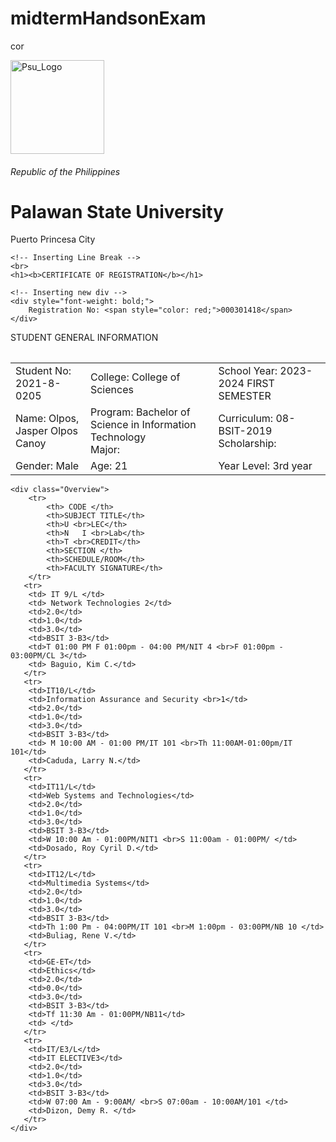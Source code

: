 # midtermHandsonExam
cor 
<!DOCTYPE html>
<html>
<head>
    <link rel="stylesheet" href="corStyle.css">
    <title>Certificate of Registration</title>
</head>
<body>
    <!-- Aligning text and logo -->
    <div class="header">
        <img src="psu-new-official-logo_1965.jpg" width="150" alt="Psu_Logo">
        <div class="text-container">
            <h6><i>Republic of the Philippines</i></h6>
            <h1><b>Palawan State University</b></h1>
            <p>Puerto Princesa City</p>
        </div>
    </div>

    <!-- Inserting Line Break -->
    <br>
    <h1><b>CERTIFICATE OF REGISTRATION</b></h1>

    <!-- Inserting new div -->
    <div style="font-weight: bold;">
        Registration No: <span style="color: red;">000301418</span>
    </div>
<table>
    <div class="textBox">
        <p>STUDENT GENERAL INFORMATION</p>
    </div>
    <table class="interface">
        <tr> 
            <td>Student No: 2021-8-0205 </td>
            <td>College: <span class="style">College of Sciences</span></td>
            <td>School Year: 2023-2024 FIRST SEMESTER</td>
        </tr>
        <tr>
            <td>Name: Olpos, Jasper Olpos<br> Canoy</td>
            <td>Program: <span class="style">Bachelor of Science in Information Technology</span><br> Major: </td>
            <td>Curriculum: <span class="style">08-BSIT-2019</span><br> Scholarship: </td>
        </tr>
        <tr>
            <td>Gender: <span class="style">Male</span></td>
            <td>Age: <span class="style">21</span></td>
            <td>Year Level: 3rd year</td>
        </tr>
    </table>

    <div class="Overview">
        <tr>
            <th> CODE </th>
            <th>SUBJECT TITLE</th>
            <th>U <br>LEC</th>
            <th>N   I <br>Lab</th>
            <th>T <br>CREDIT</th>
            <th>SECTION </th>
            <th>SCHEDULE/ROOM</th>
            <th>FACULTY SIGNATURE</th>
        </tr>
       <tr>
        <td> IT 9/L </td>
        <td> Network Technologies 2</td>
        <td>2.0</td>
        <td>1.0</td>
        <td>3.0</td>
        <td>BSIT 3-B3</td>
        <td>T 01:00 PM F 01:00pm - 04:00 PM/NIT 4 <br>F 01:00pm - 03:00PM/CL 3</td>
        <td> Baguio, Kim C.</td>
       </tr>
       <tr>
        <td>IT10/L</td>
        <td>Information Assurance and Security <br>1</td>
        <td>2.0</td>
        <td>1.0</td>
        <td>3.0</td>
        <td>BSIT 3-B3</td>
        <td> M 10:00 AM - 01:00 PM/IT 101 <br>Th 11:00AM-01:00pm/IT 101</td>
        <td>Caduda, Larry N.</td>
       </tr>
       <tr>
        <td>IT11/L</td>
        <td>Web Systems and Technologies</td>
        <td>2.0</td>
        <td>1.0</td>
        <td>3.0</td>
        <td>BSIT 3-B3</td>
        <td>W 10:00 Am - 01:00PM/NIT1 <br>S 11:00am - 01:00PM/ </td>
        <td>Dosado, Roy Cyril D.</td>
       </tr>
       <tr>
        <td>IT12/L</td>
        <td>Multimedia Systems</td>
        <td>2.0</td>
        <td>1.0</td>
        <td>3.0</td>
        <td>BSIT 3-B3</td>
        <td>Th 1:00 Pm - 04:00PM/IT 101 <br>M 1:00pm - 03:00PM/NB 10 </td>
        <td>Buliag, Rene V.</td>
       </tr>
       <tr>
        <td>GE-ET</td>
        <td>Ethics</td>
        <td>2.0</td>
        <td>0.0</td>
        <td>3.0</td>
        <td>BSIT 3-B3</td>
        <td>Tf 11:30 Am - 01:00PM/NB11</td>
        <td> </td>
       </tr>
       <tr>
        <td>IT/E3/L</td>
        <td>IT ELECTIVE3</td>
        <td>2.0</td>
        <td>1.0</td>
        <td>3.0</td>
        <td>BSIT 3-B3</td>
        <td>W 07:00 Am - 9:00AM/ <br>S 07:00am - 10:00AM/101 </td>
        <td>Dizon, Demy R. </td>
       </tr>
    </div>
</table>
</body>
</html>
